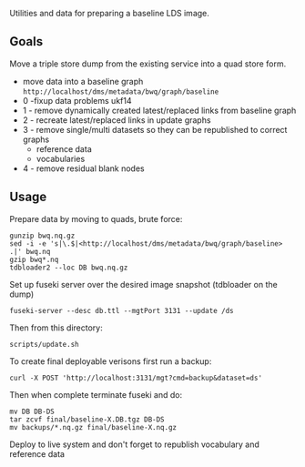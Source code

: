 Utilities and data for preparing a baseline LDS image.

## Goals

Move a triple store dump from the existing service into a quad store form.

   * move data into a baseline graph `http://localhost/dms/metadata/bwq/graph/baseline`
   * 0 -fixup data problems ukf14
   * 1 - remove dynamically created latest/replaced links from baseline graph
   * 2 - recreate latest/replaced links in update graphs
   * 3 - remove single/multi datasets so they can be republished to correct graphs
      * reference data
      * vocabularies
   * 4 - remove residual blank nodes

## Usage

Prepare data by moving to quads, brute force:

    gunzip bwq.nq.gz
    sed -i -e 's|\.$|<http://localhost/dms/metadata/bwq/graph/baseline> .|' bwq.nq
    gzip bwq*.nq
    tdbloader2 --loc DB bwq.nq.gz

Set up fuseki server over the desired image snapshot (tdbloader on the dump)

    fuseki-server --desc db.ttl --mgtPort 3131 --update /ds

Then from this directory:

    scripts/update.sh

To create final deployable verisons first run a backup:

    curl -X POST 'http://localhost:3131/mgt?cmd=backup&dataset=ds'

Then when complete terminate fuseki and do:
   
    mv DB DB-DS
    tar zcvf final/baseline-X.DB.tgz DB-DS
    mv backups/*.nq.gz final/baseline-X.nq.gz

Deploy to live system and don't forget to republish vocabulary and reference data
